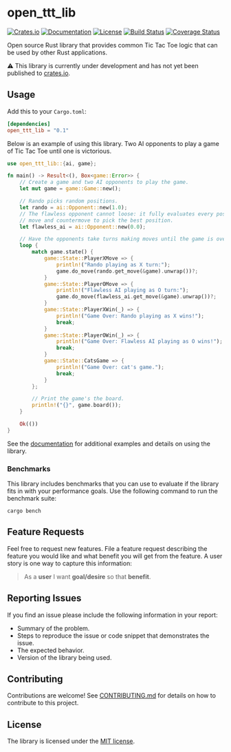 # open_ttt_lib

[![Crates.io](https://img.shields.io/crates/v/open_ttt_lib.svg)](https://crates.io/crates/open_ttt_lib)
[![Documentation](https://docs.rs/open_ttt_lib/badge.svg)](https://docs.rs/open_ttt_lib)
[![License](https://img.shields.io/crates/l/open_ttt_lib.svg)](https://github.com/j-richey/open_ttt_lib/blob/master/LICENSE.txt)
[![Build Status](https://travis-ci.com/j-richey/open_ttt_lib.svg?branch=master)](https://travis-ci.com/j-richey/open_ttt_lib)
[![Coverage Status](https://coveralls.io/repos/github/j-richey/open_ttt_lib/badge.svg?branch=master)](https://coveralls.io/github/j-richey/open_ttt_lib?branch=master)

Open source Rust library that provides common Tic Tac Toe logic that can be used
by other Rust applications.

:warning: This library is currently under development and has not yet been published
to [crates.io](https://crates.io/).

## Usage
Add this to your `Cargo.toml`:

```toml
[dependencies]
open_ttt_lib = "0.1"
```

Below is an example of using this library. Two AI opponents to play a game of
Tic Tac Toe until one is victorious.

```rust
use open_ttt_lib::{ai, game};

fn main() -> Result<(), Box<game::Error>> {
    // Create a game and two AI opponents to play the game.
    let mut game = game::Game::new();

    // Rando picks random positions.
    let rando = ai::Opponent::new(1.0);
    // The flawless opponent cannot loose: it fully evaluates every possible
    // move and countermove to pick the best position.
    let flawless_ai = ai::Opponent::new(0.0);

    // Have the opponents take turns making moves until the game is over.
    loop {
        match game.state() {
            game::State::PlayerXMove => {
                println!("Rando playing as X turn:");
                game.do_move(rando.get_move(&game).unwrap())?;
            }
            game::State::PlayerOMove => {
                println!("Flawless AI playing as O turn:");
                game.do_move(flawless_ai.get_move(&game).unwrap())?;
            }
            game::State::PlayerXWin(_) => {
                println!("Game Over: Rando playing as X wins!");
                break;
            }
            game::State::PlayerOWin(_) => {
                println!("Game Over: Flawless AI playing as O wins!");
                break;
            }
            game::State::CatsGame => {
                println!("Game Over: cat's game.");
                break;
            }
        };

        // Print the game's the board.
        println!("{}", game.board());
    }

    Ok(())
}
```

See the [documentation](https://docs.rs/open_ttt_lib/) for additional examples
and details on using the library.

### Benchmarks
This library includes benchmarks that you can use to evaluate if the library
fits in with your performance goals. Use the following command to run the
benchmark suite:

```text
cargo bench
```


## Feature Requests
Feel free to request new features. File a feature request describing the feature
you would like and what benefit you will get from the feature. A user story is
one way to capture this information:

> As a **user** I want **goal/desire** so that **benefit**.


## Reporting Issues
If you find an issue please include the following information in your report:

* Summary of the problem.
* Steps to reproduce the issue or code snippet that demonstrates the issue.
* The expected behavior.
* Version of the library being used.


## Contributing
Contributions are welcome! See [CONTRIBUTING.md](https://github.com/j-richey/open_ttt_lib/blob/master/CONTRIBUTING.md)
for details on how to contribute to this project.


## License
The library is licensed under the [MIT license](https://github.com/j-richey/open_ttt_lib/blob/master/LICENSE.txt).

